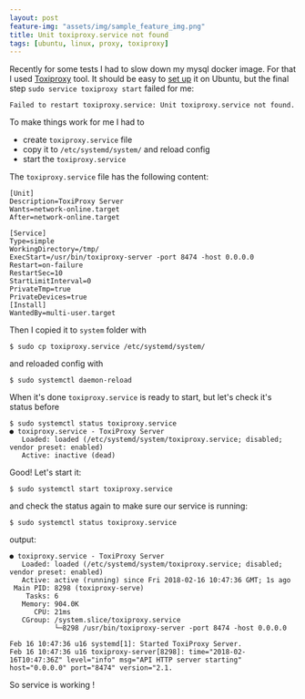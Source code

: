 ```yaml
---
layout: post
feature-img: "assets/img/sample_feature_img.png"
title: Unit toxiproxy.service not found
tags: [ubuntu, linux, proxy, toxiproxy]
---
```

Recently for some tests I had to slow down my mysql docker image. For that I used [Toxiproxy](https://github.com/Shopify/toxiproxy) tool.
It should be easy to [set up](https://github.com/Shopify/toxiproxy#1-installing-toxiproxy) it on Ubuntu, but the final step `sudo service toxiproxy start` failed for me:

```
Failed to restart toxiproxy.service: Unit toxiproxy.service not found.
```
To make things work for me I had to
* create `toxiproxy.service` file
* copy it to `/etc/systemd/system/` and reload config
* start the `toxiproxy.service` 

The `toxiproxy.service` file has the following content: 
```
[Unit]
Description=ToxiProxy Server
Wants=network-online.target
After=network-online.target

[Service]
Type=simple
WorkingDirectory=/tmp/
ExecStart=/usr/bin/toxiproxy-server -port 8474 -host 0.0.0.0
Restart=on-failure
RestartSec=10
StartLimitInterval=0
PrivateTmp=true
PrivateDevices=true
[Install]
WantedBy=multi-user.target
```
Then I copied it to `system` folder with 
```
$ sudo cp toxiproxy.service /etc/systemd/system/
```
and reloaded config with 
```
$ sudo systemctl daemon-reload
```
When it's done `toxiproxy.service` is ready to start, but let's check it's status before
```
$ sudo systemctl status toxiproxy.service
● toxiproxy.service - ToxiProxy Server
   Loaded: loaded (/etc/systemd/system/toxiproxy.service; disabled; vendor preset: enabled)
   Active: inactive (dead)
```
Good! Let's start it: 
```
$ sudo systemctl start toxiproxy.service
 ```
and check the status again to make sure our service is running:
```
$ sudo systemctl status toxiproxy.service
```
output:

```
● toxiproxy.service - ToxiProxy Server
   Loaded: loaded (/etc/systemd/system/toxiproxy.service; disabled; vendor preset: enabled)
   Active: active (running) since Fri 2018-02-16 10:47:36 GMT; 1s ago
 Main PID: 8298 (toxiproxy-serve)
    Tasks: 6
   Memory: 904.0K
      CPU: 21ms
   CGroup: /system.slice/toxiproxy.service
           └─8298 /usr/bin/toxiproxy-server -port 8474 -host 0.0.0.0

Feb 16 10:47:36 u16 systemd[1]: Started ToxiProxy Server.
Feb 16 10:47:36 u16 toxiproxy-server[8298]: time="2018-02-16T10:47:36Z" level="info" msg="API HTTP server starting" host="0.0.0.0" port="8474" version="2.1.
```

So service is working !
